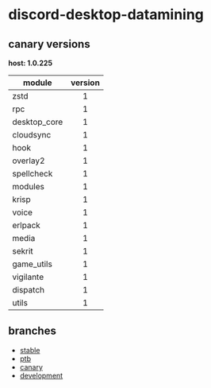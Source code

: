 # discord-desktop-datamining

## canary versions

**host: 1.0.225**

| module | version |
| ------ | :-----: |
| zstd | 1 |
| rpc | 1 |
| desktop_core | 1 |
| cloudsync | 1 |
| hook | 1 |
| overlay2 | 1 |
| spellcheck | 1 |
| modules | 1 |
| krisp | 1 |
| voice | 1 |
| erlpack | 1 |
| media | 1 |
| sekrit | 1 |
| game_utils | 1 |
| vigilante | 1 |
| dispatch | 1 |
| utils | 1 |

## branches

- [stable](https://github.com/OpenAsar/discord-desktop-datamining/tree/stable)
- [ptb](https://github.com/OpenAsar/discord-desktop-datamining/tree/ptb)
- [canary](https://github.com/OpenAsar/discord-desktop-datamining/tree/canary)
- [development](https://github.com/OpenAsar/discord-desktop-datamining/tree/development)